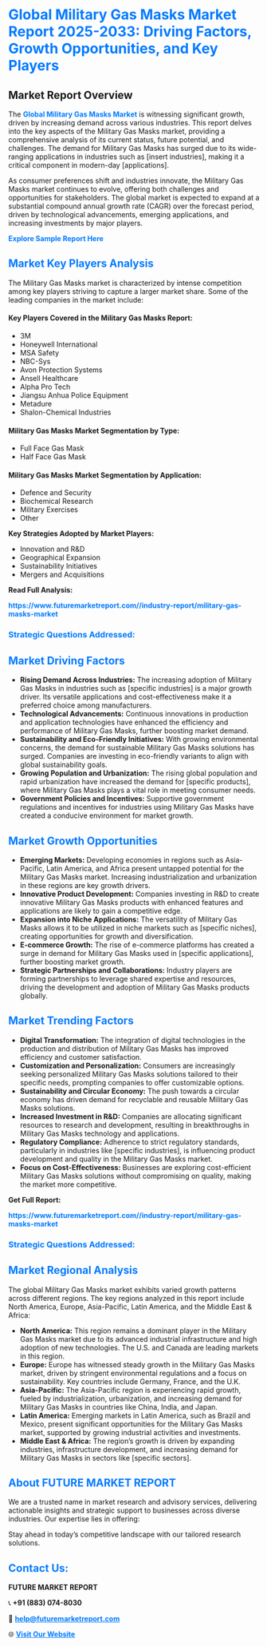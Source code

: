 <h1 style="color: #007BFF;">Global Military Gas Masks Market Report 2025-2033: Driving Factors, Growth Opportunities, and Key Players</h1>

<section id="overview">
<h2>Market Report Overview</h2>
<p>The <a href="https://www.futuremarketreport.com//industry-report/military-gas-masks-market" style="color: #007BFF; text-decoration: none;"><strong>Global Military Gas Masks Market</strong></a> is witnessing significant growth, driven by increasing demand across various industries. This report delves into the key aspects of the Military Gas Masks market, providing a comprehensive analysis of its current status, future potential, and challenges. The demand for Military Gas Masks has surged due to its wide-ranging applications in industries such as [insert industries], making it a critical component in modern-day [applications].</p>
<p>As consumer preferences shift and industries innovate, the Military Gas Masks market continues to evolve, offering both challenges and opportunities for stakeholders. The global market is expected to expand at a substantial compound annual growth rate (CAGR) over the forecast period, driven by technological advancements, emerging applications, and increasing investments by major players.</p>
</section>

<section id="overview">
<p><a href="https://www.futuremarketreport.com//request-sample/reportId=51653" style="color: #007BFF; text-decoration: none;"><strong>Explore Sample Report Here</strong></a></p>
</section>

<section id="key-players">
<h2 style="color: #007BFF;">Market Key Players Analysis</h2>
<p>The Military Gas Masks market is characterized by intense competition among key players striving to capture a larger market share. Some of the leading companies in the market include:</p>
<h4>Key Players Covered in the Military Gas Masks Report:</h4>
<ul><li>3M</li><li>Honeywell International</li><li>MSA Safety</li><li>NBC-Sys</li><li>Avon Protection Systems</li><li>Ansell Healthcare</li><li>Alpha Pro Tech</li><li>Jiangsu Anhua Police Equipment</li><li>Metadure</li><li>Shalon-Chemical Industries</li></ul>
<h4>Military Gas Masks Market Segmentation by Type:</h4>
<ul><li>Full Face Gas Mask</li><li>Half Face Gas Mask</li></ul>

<h4>Military Gas Masks Market Segmentation by Application:</h4>
<ul><li>Defence and Security</li><li>Biochemical Research</li><li>Military Exercises</li><li>Other</li></ul>
<p><strong>Key Strategies Adopted by Market Players:</strong></p>
<ul>
<li>Innovation and R&D</li>
<li>Geographical Expansion</li>
<li>Sustainability Initiatives</li>
<li>Mergers and Acquisitions</li>
</ul>
</section>

<section>
<p><strong>Read Full Analysis: </strong></p><a href="https://www.futuremarketreport.com//industry-report/military-gas-masks-market" style="color: #007BFF; text-decoration: none;"><strong>https://www.futuremarketreport.com//industry-report/military-gas-masks-market</strong></a>
<h3 style="color: #007BFF;">Strategic Questions Addressed:</h3>
</section>

<section id="driving-factors">
<h2 style="color: #007BFF;">Market Driving Factors</h2>
<ul>
<li><strong>Rising Demand Across Industries:</strong> The increasing adoption of Military Gas Masks in industries such as [specific industries] is a major growth driver. Its versatile applications and cost-effectiveness make it a preferred choice among manufacturers.</li>
<li><strong>Technological Advancements:</strong> Continuous innovations in production and application technologies have enhanced the efficiency and performance of Military Gas Masks, further boosting market demand.</li>
<li><strong>Sustainability and Eco-Friendly Initiatives:</strong> With growing environmental concerns, the demand for sustainable Military Gas Masks solutions has surged. Companies are investing in eco-friendly variants to align with global sustainability goals.</li>
<li><strong>Growing Population and Urbanization:</strong> The rising global population and rapid urbanization have increased the demand for [specific products], where Military Gas Masks plays a vital role in meeting consumer needs.</li>
<li><strong>Government Policies and Incentives:</strong> Supportive government regulations and incentives for industries using Military Gas Masks have created a conducive environment for market growth.</li>
</ul>
</section>

<section id="growth-opportunities">
<h2 style="color: #007BFF;">Market Growth Opportunities</h2>
<ul>
<li><strong>Emerging Markets:</strong> Developing economies in regions such as Asia-Pacific, Latin America, and Africa present untapped potential for the Military Gas Masks market. Increasing industrialization and urbanization in these regions are key growth drivers.</li>
<li><strong>Innovative Product Development:</strong> Companies investing in R&D to create innovative Military Gas Masks products with enhanced features and applications are likely to gain a competitive edge.</li>
<li><strong>Expansion into Niche Applications:</strong> The versatility of Military Gas Masks allows it to be utilized in niche markets such as [specific niches], creating opportunities for growth and diversification.</li>
<li><strong>E-commerce Growth:</strong> The rise of e-commerce platforms has created a surge in demand for Military Gas Masks used in [specific applications], further boosting market growth.</li>
<li><strong>Strategic Partnerships and Collaborations:</strong> Industry players are forming partnerships to leverage shared expertise and resources, driving the development and adoption of Military Gas Masks products globally.</li>
</ul>
</section>

<section id="trending-factors">
<h2 style="color: #007BFF;">Market Trending Factors</h2>
<ul>
<li><strong>Digital Transformation:</strong> The integration of digital technologies in the production and distribution of Military Gas Masks has improved efficiency and customer satisfaction.</li>
<li><strong>Customization and Personalization:</strong> Consumers are increasingly seeking personalized Military Gas Masks solutions tailored to their specific needs, prompting companies to offer customizable options.</li>
<li><strong>Sustainability and Circular Economy:</strong> The push towards a circular economy has driven demand for recyclable and reusable Military Gas Masks solutions.</li>
<li><strong>Increased Investment in R&D:</strong> Companies are allocating significant resources to research and development, resulting in breakthroughs in Military Gas Masks technology and applications.</li>
<li><strong>Regulatory Compliance:</strong> Adherence to strict regulatory standards, particularly in industries like [specific industries], is influencing product development and quality in the Military Gas Masks market.</li>
<li><strong>Focus on Cost-Effectiveness:</strong> Businesses are exploring cost-efficient Military Gas Masks solutions without compromising on quality, making the market more competitive.</li>
</ul>
</section>

<section>
<p><strong>Get Full Report: </strong></p><a href="https://www.futuremarketreport.com//industry-report/military-gas-masks-market" style="color: #007BFF; text-decoration: none;"><strong>https://www.futuremarketreport.com//industry-report/military-gas-masks-market</strong></a>
<h3 style="color: #007BFF;">Strategic Questions Addressed:</h3>
</section>


<section id="regional-analysis">
<h2 style="color: #007BFF;">Market Regional Analysis</h2>
<p>The global Military Gas Masks market exhibits varied growth patterns across different regions. The key regions analyzed in this report include North America, Europe, Asia-Pacific, Latin America, and the Middle East & Africa:</p>
<ul>
<li><strong>North America:</strong> This region remains a dominant player in the Military Gas Masks market due to its advanced industrial infrastructure and high adoption of new technologies. The U.S. and Canada are leading markets in this region.</li>
<li><strong>Europe:</strong> Europe has witnessed steady growth in the Military Gas Masks market, driven by stringent environmental regulations and a focus on sustainability. Key countries include Germany, France, and the U.K.</li>
<li><strong>Asia-Pacific:</strong> The Asia-Pacific region is experiencing rapid growth, fueled by industrialization, urbanization, and increasing demand for Military Gas Masks in countries like China, India, and Japan.</li>
<li><strong>Latin America:</strong> Emerging markets in Latin America, such as Brazil and Mexico, present significant opportunities for the Military Gas Masks market, supported by growing industrial activities and investments.</li>
<li><strong>Middle East & Africa:</strong> The region’s growth is driven by expanding industries, infrastructure development, and increasing demand for Military Gas Masks in sectors like [specific sectors].</li>
</ul>
</section>

<footer>
<h2 style="color: #007BFF;">About FUTURE MARKET REPORT</h2>
<p>We are a trusted name in market research and advisory services, delivering actionable insights and strategic support to businesses across diverse industries. Our expertise lies in offering:</p>

<p>Stay ahead in today’s competitive landscape with our tailored research solutions.</p>

<h2 style="color: #007BFF;">Contact Us:</h2>
<p><strong>FUTURE MARKET REPORT</strong></p>
<p>📞 <strong>+91 (883) 074-8030</strong></p>
<p>📧 <strong><a href="mailto:help@futuremarketreport.com" style="color: #007BFF;">help@futuremarketreport.com</a></strong></p>
<p>🌐 <strong><a href="https://www.futuremarketreport.com/" style="color: #007BFF;">Visit Our Website</a></strong></p>
</footer>